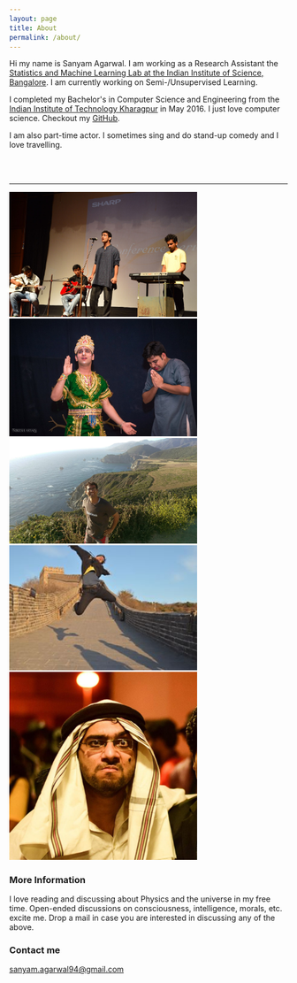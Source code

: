 ```yaml
---
layout: page
title: About
permalink: /about/
---
```


Hi my name is Sanyam Agarwal. I am working as a Research Assistant the [Statistics and Machine Learning Lab at the Indian Institute of Science, Bangalore](http://sml.csa.iisc.ernet.in/SML/). I am currently working on Semi-/Unsupervised Learning.

I completed my Bachelor's in Computer Science and Engineering from the [Indian Institute of Technology Kharagpur](http://www.iitkgp.ac.in/) in May 2016. I just love computer science. Checkout my [GitHub](http://github.com/sanyam5). 

I am also part-time actor. I sometimes sing and do stand-up comedy and I love travelling.

<br>
<br>

-------------


<p float="left">
 <img src="/images/me/sing.jpg"  width="340"> <img src="/images/me/god.jpg"  width="340">
 <img src="/images/me/sea.jpg"  width="340"> <img src="/images/me/wall.jpg"  width="340"> 
<img src="/images/me/shake.jpg"  width="340"> 
</p>

### More Information

I love reading and discussing about Physics and the universe in my free time. Open-ended discussions on consciousness, intelligence, morals, etc. excite me. Drop a mail in case you are interested in discussing any of the above.

### Contact me

[sanyam.agarwal94@gmail.com](mailto:sanyam.agarwal94@gmail.com)